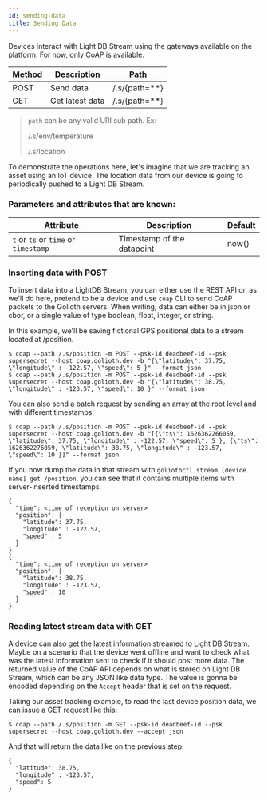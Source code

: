```yaml
---
id: sending-data
title: Sending Data
---
```


Devices interact with Light DB Stream using the gateways available on the platform. For now, only CoAP is available.

| Method | Description     | Path            |
| ------ | --------------- | --------------- |
| POST   | Send data       | /.s/{path=\*\*} |
| GET    | Get latest data | /.s/{path=\*\*} |

> `path` can be any valid URI sub path. Ex:
>
> /.s/env/temperature
>
> /.s/location

To demonstrate the operations here, let's imagine that we are tracking an asset using an IoT device. The location data from our device is going to periodically pushed to a Light DB Stream.

### Parameters and attributes that are known:

| Attribute                            | Description                | Default |
| ------------------------------------ | -------------------------- | ------- |
| `t` or `ts` or `time` or `timestamp` | Timestamp of the datapoint | now()   |

### Inserting data with POST

To insert data into a LightDB Stream, you can either use the REST API or, as we'll do here, pretend to be a device and use `coap` CLI to send CoAP packets to the Golioth servers. When writing, data can either be in json or cbor, or a single value of type boolean, float, integer, or string.

In this example, we'll be saving fictional GPS positional data to a stream located at /position.

```
$ coap --path /.s/position -m POST --psk-id deadbeef-id --psk supersecret --host coap.golioth.dev -b "{\"latitude\": 37.75, \"longitude\" : -122.57, \"speed\": 5 }" --format json
$ coap --path /.s/position -m POST --psk-id deadbeef-id --psk supersecret --host coap.golioth.dev -b "{\"latitude\": 38.75, \"longitude\" : -123.57, \"speed\": 10 }" --format json
```

You can also send a batch request by sending an array at the root level and with different timestamps:

```
$ coap --path /.s/position -m POST --psk-id deadbeef-id --psk supersecret --host coap.golioth.dev -b "[{\"ts\": 1626362266059, \"latitude\": 37.75, \"longitude\" : -122.57, \"speed\": 5 }, {\"ts\": 1626362276059, \"latitude\": 38.75, \"longitude\" : -123.57, \"speed\": 10 }]" --format json
```

If you now dump the data in that stream with `goliothctl stream [device name] get /position`, you can see that it contains multiple items with server-inserted timestamps.

```
{
  "time": <time of reception on server>
  "position": {
    "latitude": 37.75,
    "longitude" : -122.57,
    "speed" : 5
  }
}
{
  "time": <time of reception on server>
  "position": {
    "latitude": 38.75,
    "longitude" : -123.57,
    "speed" : 10
  }
}
```

### Reading latest stream data with GET

A device can also get the latest information streamed to Light DB Stream. Maybe on a scenario that the device went offline and want to check what was the latest information sent to check if it should post more data. The returned value of the CoAP API depends on what is stored on Light DB Stream, which can be any JSON like data type. The value is gonna be encoded depending on the `Accept` header that is set on the request.

Taking our asset tracking example, to read the last device position data, we can issue a GET request like this:

```
$ coap --path /.s/position -m GET --psk-id deadbeef-id --psk supersecret --host coap.golioth.dev --accept json
```

And that will return the data like on the previous step:

```
{
  "latitude": 38.75,
  "longitude" : -123.57,
  "speed": 5
}
```
